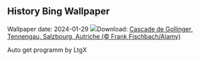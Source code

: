 ## History Bing Wallpaper
Wallpaper date: 2024-01-29
![](https://www.bing.com/th?id=OHR.GollingerFalls_FR-FR3295584531_UHD.jpg&w=1000)Download: [Cascade de Gollinger, Tennengau, Salzbourg, Autriche (© Frank Fischbach/Alamy)](https://www.bing.com/th?id=OHR.GollingerFalls_FR-FR3295584531_UHD.jpg)

Auto get programm by LtgX
